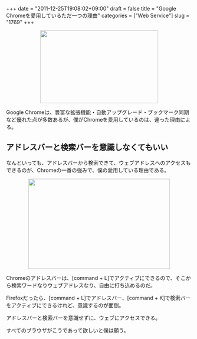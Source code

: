 +++
date = "2011-12-25T19:08:02+09:00"
draft = false
title = "Google Chromeを愛用しているただ一つの理由"
categories = ["Web Service"]
slug = "1769"
+++

<img style="display:block; margin-left:auto; margin-right:auto;" src="/images/2011/12/1769_1.jpeg" border="0" width="320" height="197" />

Google Chromeは、豊富な拡張機能・自動アップグレード・ブックマーク同期など優れた点が多数あるが、僕がChromeを愛用しているのは、違った理由による。

<h2>アドレスバーと検索バーを意識しなくてもいい</h2>

なんといっても、アドレスバーから検索できて、ウェブアドレスへのアクセスもできるのが、Chromeの一番の強みで、僕の愛用している理由である。

<img style="display:block; margin-left:auto; margin-right:auto;" src="/images/2011/12/1769_2.png" border="0" width="384" height="244" />

Chromeのアドレスバーは、[command + L]でアクティブにできるので、そこから検索ワードなりウェブアドレスなり、自由に打ち込めるのだ。

Firefoxだったら、[command + L]でアドレスバー、[command + K]で検索バーをアクティブにできるけれど、意識するのが面倒。

アドレスバーと検索バーを意識せずに、ウェブにアクセスできる。

すべてのブラウザがこうであって欲しいと僕は願う。
